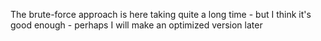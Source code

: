 The brute-force approach is here taking quite a long time - but I think it's good enough - perhaps I will make an optimized version later